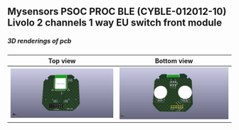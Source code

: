 ## Mysensors PSOC PROC BLE (CYBLE-012012-10) Livolo 2 channels 1 way EU switch front module

##### 3D renderings of pcb

Top view | Bottom view
------------ | -------------
![Alt text](3d/renderings/livolo_2_channels_1way_eu_switch_cyble_top.png?raw=true "top view") | ![Alt text](3d/renderings/livolo_2_channels_1way_eu_switch_cyble_bottom.png?raw=true "bottom view")
